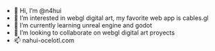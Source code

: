 - 👋 Hi, I’m @n4hui
- 👀 I’m interested in webgl digital art, my favorite web app is cables.gl
- 🌱 I’m currently learning unreal engine and godot
- 💞️ I’m looking to collaborate on webgl digital art proyects
- 📫 nahui-ocelotl.com

<!---
n4hui/n4hui is a ✨ special ✨ repository because its `README.md` (this file) appears on your GitHub profile.
You can click the Preview link to take a look at your changes.
--->
